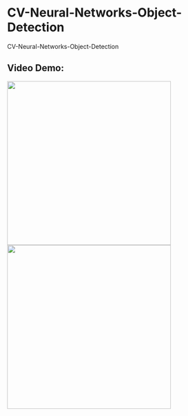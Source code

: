# CV-Neural-Networks-Object-Detection
CV-Neural-Networks-Object-Detection


## Video Demo:
<img src="/demo/running dog demo.gif" height="380"/> <img src="/demo/chasing after a ball demo.gif" height="380"/>
